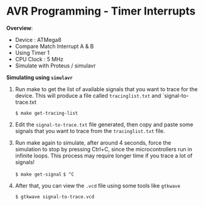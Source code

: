 # AVR Programming - Timer Interrupts

**Overview**:
- Device : ATMega8
- Compare Match Interrupt A & B
- Using Timer 1
- CPU Clock : 5 MHz
- Simulate with Proteus / simulavr

**Simulating using `simulavr`**
1. Run make to get the list of available signals that you want to trace for the device. This will produce a file called `tracinglist.txt` and `signal-to-trace.txt
    
    `$ make get-tracing-list`
    
2. Edit the `signal-to-trace.txt` file generated, then copy and paste some signals that you want to trace from the `tracinglist.txt` file.

3. Run make again to simulate, after around 4 seconds, force the simulation to stop by pressing Ctrl+C, since the microcontrollers run in infinite loops. This process may require longer time if you trace a lot of signals!
    
    `$ make get-signal`
    `$ ^C`

4. After that, you can view the `.vcd` file using some tools like `gtkwave`
    
    `$ gtkwave signal-to-trace.vcd`
